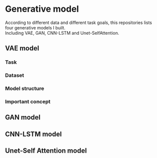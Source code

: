 # Generative model
According to different data and different task goals, this repositories lists four generative models I built.  
Including VAE, GAN, CNN-LSTM and Unet-SelfAttention.

## VAE model

### Task

### Dataset

### Model structure

### Important concept


## GAN model

## CNN-LSTM model

## Unet-Self Attention model

